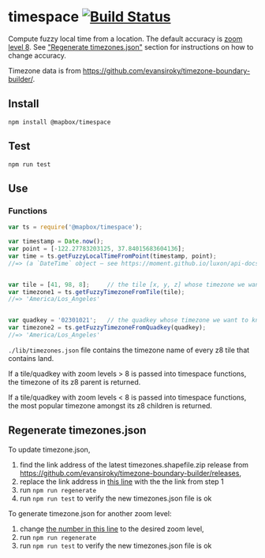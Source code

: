 # timespace [![Build Status](https://travis-ci.org/mapbox/timespace.svg?branch=master)](https://travis-ci.org/mapbox/timespace)
Compute fuzzy local time from a location. The default accuracy is [zoom level 8](http://wiki.openstreetmap.org/wiki/Zoom_levels). See ["Regenerate timezones.json"](https://github.com/mapbox/timespace#regenerate-timezonesjson) section for instructions on how to change accuracy.

Timezone data is from https://github.com/evansiroky/timezone-boundary-builder/.

## Install
```
npm install @mapbox/timespace
```

## Test
```
npm run test
```

## Use

### Functions

```js
var ts = require('@mapbox/timespace');

var timestamp = Date.now();
var point = [-122.27783203125, 37.84015683604136];
var time = ts.getFuzzyLocalTimeFromPoint(timestamp, point);
//=> (a `DateTime` object – see https://moment.github.io/luxon/api-docs/index.html#datetime)  


var tile = [41, 98, 8];     // the tile [x, y, z] whose timezone we want to know
var timezone1 = ts.getFuzzyTimezoneFromTile(tile);
//=> 'America/Los_Angeles'


var quadkey = '02301021';   // the quadkey whose timezone we want to know
var timezone2 = ts.getFuzzyTimezoneFromQuadkey(quadkey);
//=> 'America/Los_Angeles'
```

`./lib/timezones.json` file contains the timezone name of every z8 tile that contains land.


If a tile/quadkey with zoom levels > 8 is passed into timespace functions, the timezone of its z8 parent is returned.

If a tile/quadkey with zoom levels < 8 is passed into timespace functions, the most popular timezone amongst its z8 children is returned.


## Regenerate timezones.json

To update timezone.json,
1. find the link address of the latest timezones.shapefile.zip release from https://github.com/evansiroky/timezone-boundary-builder/releases,
2. replace the link address in [this line](https://github.com/mapbox/timespace/blob/master/regenerate/regenerate-timezones.sh#L1) with the the link from step 1
3. run `npm run regenerate`
4. run `npm run test` to verify the new timezones.json file is ok


To generate timezone.json for another zoom level:
1. change [the number in this line](https://github.com/mapbox/timespace/blob/master/regenerate/regenerate-timezones.sh#L8) to the desired zoom level,
2. run `npm run regenerate`
3. run `npm run test` to verify the new timezones.json file is ok

